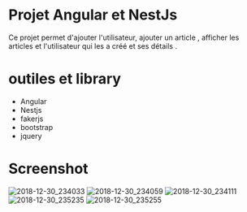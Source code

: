 # Projet Angular et NestJs

  Ce projet permet d'ajouter l'utilisateur, ajouter un article , afficher les articles et l'utilisateur qui les a créé et ses détails .

# outiles et library
- Angular
- Nestjs
- fakerjs
- bootstrap
- jquery

# Screenshot

![2018-12-30_234033](https://user-images.githubusercontent.com/46156538/50552822-bea94180-0c93-11e9-88d0-15e322acd70b.png)
![2018-12-30_234059](https://user-images.githubusercontent.com/46156538/50552823-bea94180-0c93-11e9-8ba9-ee85d36c8f47.png)
![2018-12-30_234111](https://user-images.githubusercontent.com/46156538/50552824-bf41d800-0c93-11e9-99c4-0a3cb0ded05a.png)
![2018-12-30_235235](https://user-images.githubusercontent.com/46156538/50552825-bf41d800-0c93-11e9-8b88-a3ddf771d30c.png)
![2018-12-30_235255](https://user-images.githubusercontent.com/46156538/50552826-bf41d800-0c93-11e9-869c-eb0b90168bf6.png)
